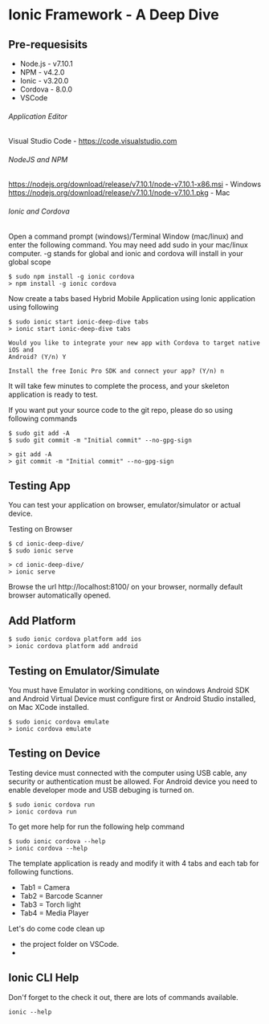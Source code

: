 # Ionic Framework - A Deep Dive

## Pre-requesisits
- Node.js - v7.10.1
- NPM - v4.2.0
- Ionic - v3.20.0
- Cordova - 8.0.0
- VSCode

###### Application Editor
Visual Studio Code - https://code.visualstudio.com

###### NodeJS and NPM
https://nodejs.org/download/release/v7.10.1/node-v7.10.1-x86.msi - Windows
https://nodejs.org/download/release/v7.10.1/node-v7.10.1.pkg - Mac

###### Ionic and Cordova
Open a command prompt (windows)/Terminal Window (mac/linux) and enter the following command. You may need add sudo in your mac/linux computer. -g stands for global and ionic and cordova will install in your global scope
```
$ sudo npm install -g ionic cordova 
> npm install -g ionic cordova
```
Now create a tabs based Hybrid Mobile Application using Ionic application using following 
```
$ sudo ionic start ionic-deep-dive tabs
> ionic start ionic-deep-dive tabs
```
```
Would you like to integrate your new app with Cordova to target native iOS and
Android? (Y/n) Y
````
```
Install the free Ionic Pro SDK and connect your app? (Y/n) n
```

It will take few minutes to complete the process, and your skeleton application is ready to test. 

If you want put your source code to the git repo, please do so using following commands
```
$ sudo git add -A
$ sudo git commit -m "Initial commit" --no-gpg-sign

> git add -A
> git commit -m "Initial commit" --no-gpg-sign
```

## Testing App
You can test your application on browser, emulator/simulator or actual device.

Testing on Browser
```
$ cd ionic-deep-dive/
$ sudo ionic serve

> cd ionic-deep-dive/	
> ionic serve
```

Browse the url http://localhost:8100/ on your browser, normally default browser automatically opened.

## Add Platform
```
$ sudo ionic cordova platform add ios
> ionic cordova platform add android
```
## Testing on Emulator/Simulate
You must have Emulator in working conditions, on windows Android SDK and Android Virtual Device must configure first or Android Studio installed, on Mac XCode installed. 

```
$ sudo ionic cordova emulate
> ionic cordova emulate
```
## Testing on Device
Testing device must connected with the computer using USB cable, any security or authentication must be allowed. For Android device you need to enable developer mode and USB debuging is turned on.

```
$ sudo ionic cordova run
> ionic cordova run
```

To get more help for run the following help command 
```
$ sudo ionic cordova --help
> ionic cordova --help
```

The template application is ready and modify it with 4 tabs and each tab for following functions.

- Tab1 = Camera
- Tab2 = Barcode Scanner
- Tab3 = Torch light
- Tab4 = Media Player

Let's do come code clean up
- the project folder on VSCode.
- 

## Ionic CLI Help
Don'f forget to the check it out, there are lots of commands available.
```
ionic --help
```



